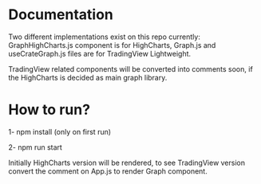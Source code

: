 # Documentation
Two different implementations exist on this repo currently: GraphHighCharts.js component is for HighCharts, Graph.js and useCrateGraph.js files are for TradingView Lightweight. 

TradingView related components will be converted into comments soon, if the HighCharts is decided as main graph library.

# How to run?
1- npm install (only on first run)

2- npm run start

Initially HighCharts version will be rendered, to see TradingView version convert the comment on App.js to render Graph component.